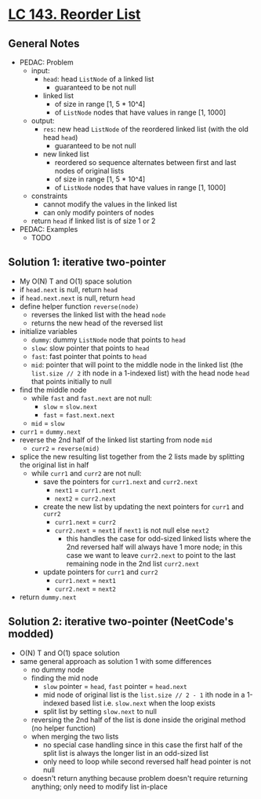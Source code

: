# [LC 143. Reorder List](https://leetcode.com/problems/reorder-list/)

## General Notes

- PEDAC: Problem
  - input:
    - `head`: head `ListNode` of a linked list
      - guaranteed to be not null
    - linked list
      - of size in range \[1, 5 * 10^4]
      - of `ListNode` nodes that have values in range \[1, 1000]
  - output:
    - `res`: new head `ListNode` of the reordered linked list (with the old head `head`)
      - guaranteed to be not null
    - new linked list
      - reordered so sequence alternates between first and last nodes of original lists
      - of size in range \[1, 5 * 10^4]
      - of `ListNode` nodes that have values in range \[1, 1000]
  - constraints
    - cannot modify the values in the linked list
    - can only modify pointers of nodes
  - return `head` if linked list is of size 1 or 2
- PEDAC: Examples
  - TODO

## Solution 1: iterative two-pointer

- My O(N) T and O(1) space solution
- if `head.next` is null, return `head`
- if `head.next.next` is null, return `head`
- define helper function `reverse(node)`
  - reverses the linked list with the head `node`
  - returns the new head of the reversed list
- initialize variables
  - `dummy`: dummy `ListNode` node that points to `head`
  - `slow`: slow pointer that points to `head`
  - `fast`: fast pointer that points to `head`
  - `mid`: pointer that will point to the middle node in the linked list (the `list.size // 2` ith node in a 1-indexed list) with the head node `head` that points initially to null
- find the middle node
  - while `fast` and `fast.next` are not null:
    - `slow` = `slow.next`
    - `fast` = `fast.next.next`
  - `mid` = `slow`
- `curr1` = `dummy.next`
- reverse the 2nd half of the linked list starting from node `mid`
  - `curr2` = `reverse(mid)`
- splice the new resulting list together from the 2 lists made by splitting the original list in half
  - while `curr1` and `curr2` are not null:
    - save the pointers for `curr1.next` and `curr2.next`
      - `next1` = `curr1.next`
      - `next2` = `curr2.next`
    - create the new list by updating the next pointers for `curr1` and `curr2`
      - `curr1.next` = `curr2`
      - `curr2.next` = `next1` if `next1` is not null else `next2`
        - this handles the case for odd-sized linked lists where the 2nd reversed half will always have 1 more node; in this case we want to leave `curr2.next` to point to the last remaining node in the 2nd list `curr2.next`
    - update pointers for `curr1` and `curr2`
      - `curr1.next` = `next1`
      - `curr2.next` = `next2`
- return `dummy.next`

## Solution 2: iterative two-pointer (NeetCode's modded)

- O(N) T and O(1) space solution
- same general approach as solution 1 with some differences
  - no dummy node
  - finding the mid node
    - `slow` pointer = `head`, `fast` pointer = `head.next`
    - mid node of original list is the `list.size // 2 - 1` ith node in a 1-indexed based list i.e. `slow.next` when the loop exists
    - split list by setting `slow.next` to null
  - reversing the 2nd half of the list is done inside the original method (no helper function)
  - when merging the two lists
    - no special case handling since in this case the first half of the split list is always the longer list in an odd-sized list
    - only need to loop while second reversed half head pointer is not null
  - doesn't return anything because problem doesn't require returning anything; only need to modify list in-place
